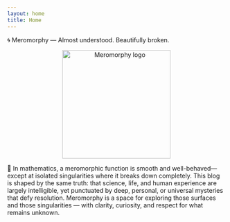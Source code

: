 ```yaml
---
layout: home
title: Home
---
```


🌀 Meromorphy — Almost understood. Beautifully broken.

<p align="center">
  <img src="{{ 'assets/images/Meromorphy.png' | relative_url }}" alt="Meromorphy logo" style="display:block; margin:auto; width:250px; max-width:80%;"/>
</p>

📜 In mathematics, a meromorphic function is smooth and well-behaved—except at isolated singularities where it breaks down completely. This blog is shaped by the same truth: that science, life, and human experience are largely intelligible, yet punctuated by deep, personal, or universal mysteries that defy resolution. Meromorphy is a space for exploring those surfaces and those singularities — with clarity, curiosity, and respect for what remains unknown.
